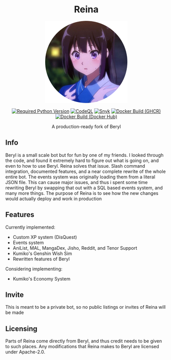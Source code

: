 <div align=center>

# Reina

![Reina](./Assets/reina-logo-resized.png)


[![Required Python Version](https://img.shields.io/badge/Python-3.10-blue?logo=python&logoColor=white)](https://github.com/No767/Reina/blob/dev/pyproject.toml) [![CodeQL](https://github.com/No767/Reina/actions/workflows/codeql.yml/badge.svg?branch=dev&event=push)](https://github.com/No767/Reina/actions/workflows/codeql.yml) [![Snyk](https://github.com/No767/Reina/actions/workflows/snyk.yml/badge.svg?branch=dev&event=push)](https://github.com/No767/Reina/actions/workflows/snyk.yml) [![Docker Build (GHCR)](https://github.com/No767/Reina/actions/workflows/docker-build-ghcr.yml/badge.svg?branch=dev)](https://github.com/No767/Reina/actions/workflows/docker-build-ghcr.yml) [![Docker Build (Docker Hub)](https://github.com/No767/Reina/actions/workflows/docker-build-hub.yml/badge.svg)](https://github.com/No767/Reina/actions/workflows/docker-build-hub.yml)


A production-ready fork of Beryl

<div align=left>

## Info

Beryl is a small scale bot but for fun by one of my friends. I looked through the code, and found it extremely hard to figure out what is going on, and even to how to use Beryl. Reina solves that issue. Slash command integration, documented features, and a near complete rewrite of the whole entire bot. The events system was originally loading them from a literal JSON file. This can cause major issues, and thus i spent some time rewriting Beryl by swapping that out with a SQL based events system, and many more things. The purpose of Reina is to see how the new changes would actually deploy and work in production

## Features

Currently implemented:

- Custom XP system (DisQuest)
- Events system
- AniList, MAL, MangaDex, Jisho, Reddit, and Tenor Support
- Kumiko's Genshin Wish Sim 
- Rewritten features of Beryl

Considering implementing:

- Kumiko's Economy System

## Invite

This is meant to be a private bot, so no public listings or invites of Reina will be made

## Licensing

Parts of Reina come directly from Beryl, and thus credit needs to be given to such places. Any modifications that Reina makes to Beryl are licensed under Apache-2.0.

